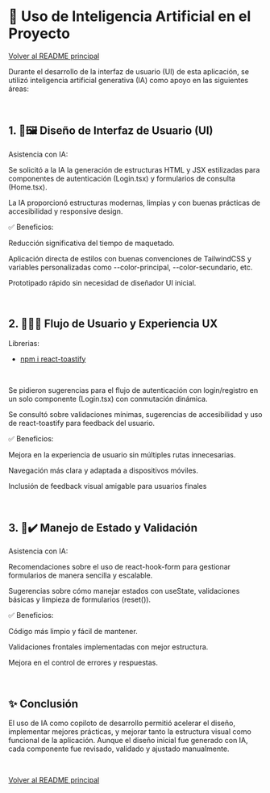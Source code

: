 # 🤖 Uso de Inteligencia Artificial en el Proyecto

[Volver al README principal](../README.md)


Durante el desarrollo de la interfaz de usuario (UI) de esta aplicación, se utilizó inteligencia artificial generativa (IA) como apoyo en las siguientes áreas:

&nbsp;

## 1. 🎨🖼️ Diseño de Interfaz de Usuario (UI) 

Asistencia con IA:

Se solicitó a la IA la generación de estructuras HTML y JSX estilizadas para componentes de autenticación (Login.tsx) y formularios de consulta (Home.tsx).

La IA proporcionó estructuras modernas, limpias y con buenas prácticas de accesibilidad y responsive design.

✅ Beneficios:

Reducción significativa del tiempo de maquetado.

Aplicación directa de estilos con buenas convenciones de TailwindCSS y variables personalizadas como --color-principal, --color-secundario, etc.

Prototipado rápido sin necesidad de diseñador UI inicial.

&nbsp;

## 2. 🚶‍♂️📲 Flujo de Usuario y Experiencia UX 
Librerias:
- [npm i react-toastify](https://www.npmjs.com/package/react-toastify)

&nbsp;

Se pidieron sugerencias para el flujo de autenticación con login/registro en un solo componente (Login.tsx) con conmutación dinámica.

Se consultó sobre validaciones mínimas, sugerencias de accesibilidad y uso de react-toastify para feedback del usuario.

✅ Beneficios:

Mejora en la experiencia de usuario sin múltiples rutas innecesarias.

Navegación más clara y adaptada a dispositivos móviles.

Inclusión de feedback visual amigable para usuarios finales

&nbsp;

## 3. 🧩✔️ Manejo de Estado y Validación 

Asistencia con IA:

Recomendaciones sobre el uso de react-hook-form para gestionar formularios de manera sencilla y escalable.

Sugerencias sobre cómo manejar estados con useState, validaciones básicas y limpieza de formularios (reset()).

✅ Beneficios:

Código más limpio y fácil de mantener.

Validaciones frontales implementadas con mejor estructura.

Mejora en el control de errores y respuestas.

&nbsp;

## ✨ Conclusión

El uso de IA como copiloto de desarrollo permitió acelerar el diseño, implementar mejores prácticas, y mejorar tanto la estructura visual como funcional de la aplicación. Aunque el diseño inicial fue generado con IA, cada componente fue revisado, validado y ajustado manualmente.

&nbsp;

[Volver al README principal](../README.md)
